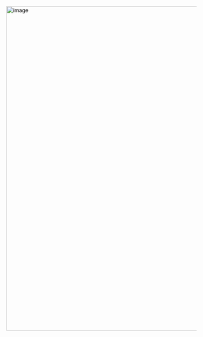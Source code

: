 <img width="1917" height="858" alt="image" src="https://github.com/user-attachments/assets/e6c076a4-0f8d-4230-947b-7f49efca79ca" />

